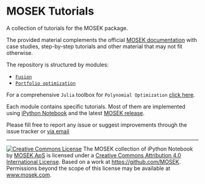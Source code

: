 # MOSEK Tutorials

A collection of tutorials for the MOSEK package.
 
The provided material complements the official [MOSEK documentation](https://mosek.com/resources/doc) with case studies, step-by-step tutorials and other material that may not fit otherwise.

The repository is structured by modules:

  * [`Fusion`](./Fusion)
  * [`Portfolio optimization`](./Portfolio)
  

For a comprehensive `Julia` toolbox for `Polynomial Optimization` [click here](https://github.com/MOSEK/Polyopt.jl).
  

Each module contains specific tutorials. Most of them are implemented using [iPython Notebook](http://ipython.org/notebook.html) and the latest [MOSEK release](https://mosek.com/resources/downloads).

Please fill free to report any issue or suggest improvements through the issue tracker or [via email ](mailto:support@mosek.com)

-----------------------------------------------------------------------------------------------------


<a rel="license" href="http://creativecommons.org/licenses/by/4.0/"><img alt="Creative Commons License" style="border-width:0" src="https://i.creativecommons.org/l/by/4.0/88x31.png" /></a>
The MOSEK collection of iPython Notebook by <a xmlns:cc="http://creativecommons.org/ns#" href="www.mosek.com" property="cc:attributionName" 
   rel="cc:attributionURL">MOSEK ApS</a> is licensed under a <a rel="license" href="http://creativecommons.org/licenses/by/4.0/">Creative Commons Attribution 4.0 International License</a>.
Based on a work at <a  
   xmlns:dct="http://purl.org/dc/terms/" href="https://github.com/MOSEK" rel="dct:source">https://github.com/MOSEK</a>.
Permissions beyond the scope of this license may be available at <a 
   xmlns:cc="http://creativecommons.org/ns#" href="www.mosek.com" rel="cc:morePermissions">www.mosek.com</a>.
